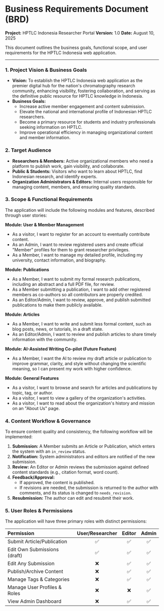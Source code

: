 # Business Requirements Document (BRD)

**Project:** HPTLC Indonesia Researcher Portal
**Version:** 1.0
**Date:** August 10, 2025

This document outlines the business goals, functional scope, and user requirements for the HPTLC Indonesia web application.

---

### 1. Project Vision & Business Goals

* **Vision:** To establish the HPTLC Indonesia web application as the premier digital hub for the nation's chromatography research community, enhancing visibility, fostering collaboration, and serving as the definitive public resource for HPTLC knowledge in Indonesia.
* **Business Goals:**
    * Increase active member engagement and content submission.
    * Elevate the national and international profile of Indonesian HPTLC researchers.
    * Become a primary resource for students and industry professionals seeking information on HPTLC.
    * Improve operational efficiency in managing organizational content and member information.

### 2. Target Audience

* **Researchers & Members:** Active organizational members who need a platform to publish work, gain visibility, and collaborate.
* **Public & Students:** Visitors who want to learn about HPTLC, find Indonesian research, and identify experts.
* **Organization Administrators & Editors:** Internal users responsible for managing content, members, and ensuring quality standards.

### 3. Scope & Functional Requirements

The application will include the following modules and features, described through user stories:

**Module: User & Member Management**

* As a visitor, I want to register for an account to eventually contribute content.
* As an Admin, I want to review registered users and create official "Member" profiles for them to grant researcher privileges.
* As a Member, I want to manage my detailed profile, including my university, contact information, and biography.

**Module: Publications**

* As a Member, I want to submit my formal research publications, including an abstract and a full PDF file, for review.
* As a Member submitting a publication, I want to add other registered members as co-authors so all contributors are properly credited.
* As an Editor/Admin, I want to review, approve, and publish submitted publications to make them publicly available.

**Module: Articles**

* As a Member, I want to write and submit less formal content, such as blog posts, news, or tutorials, in a draft state.
* As an Editor/Admin, I want to review and publish articles to share timely information with the community.

**Module: AI-Assisted Writing Co-pilot (Future Feature)**

* As a Member, I want the AI to review my draft article or publication to improve grammar, clarity, and style without changing the scientific meaning, so I can present my work with higher confidence.

**Module: General Features**

* As a visitor, I want to browse and search for articles and publications by topic, tag, or author.
* As a visitor, I want to view a gallery of the organization's activities.
* As a visitor, I want to read about the organization's history and mission on an "About Us" page.

### 4. Content Workflow & Governance

To ensure content quality and consistency, the following workflow will be implemented:

1.  **Submission:** A Member submits an Article or Publication, which enters the system with an `in_review` status.
2.  **Notification:** System administrators and editors are notified of the new submission.
3.  **Review:** An Editor or Admin reviews the submission against defined content standards (e.g., citation format, word count).
4.  **Feedback/Approval:**
    * If approved, the content is published.
    * If revisions are needed, the submission is returned to the author with comments, and its status is changed to `needs_revision`.
5.  **Resubmission:** The author can edit and resubmit their work.

### 5. User Roles & Permissions

The application will have three primary roles with distinct permissions:

| Permission | User/Researcher | Editor | Admin |
| :--- | :---: | :---: | :---: |
| Submit Article/Publication | ✅ | ✅ | ✅ |
| Edit Own Submissions (draft) | ✅ | ✅ | ✅ |
| Edit Any Submission | ❌ | ✅ | ✅ |
| Publish/Archive Content | ❌ | ✅ | ✅ |
| Manage Tags & Categories | ❌ | ✅ | ✅ |
| Manage User Profiles & Roles | ❌ | ❌ | ✅ |
| View Admin Dashboard | ❌ | ✅ | ✅ |
